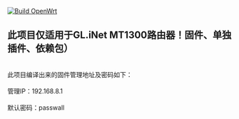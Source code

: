 [![Build OpenWrt](https://github.com/podipod/mt1300_packages/actions/workflows/build-openwrt.yml/badge.svg)](https://github.com/podipod/mt1300_packages/actions/workflows/build-openwrt.yml)
<h2>此项目仅适用于GL.iNet MT1300路由器！固件、单独插件、依赖包）</h2>
<br>此项目编译出来的固件管理地址及密码如下：</br>
<br>管理IP：192.168.8.1</br>
<br>默认密码：passwall</br>

